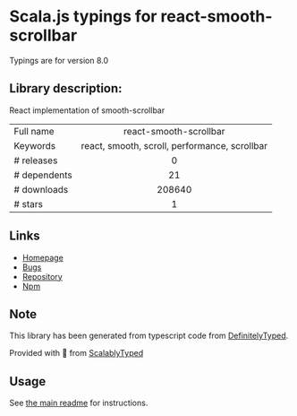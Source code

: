
# Scala.js typings for react-smooth-scrollbar

Typings are for version 8.0

## Library description:
React implementation of smooth-scrollbar

|                    |                 |
| ------------------ | :-------------: |
| Full name          | react-smooth-scrollbar |
| Keywords           | react, smooth, scroll, performance, scrollbar |
| # releases         | 0 |
| # dependents       | 21 |
| # downloads        | 208640 |
| # stars            | 1 |

## Links
- [Homepage](https://github.com/idiotWu/react-smooth-scrollbar#readme)
- [Bugs](https://github.com/idiotWu/react-smooth-scrollbar/issues)
- [Repository](https://github.com/idiotWu/react-smooth-scrollbar)
- [Npm](https://www.npmjs.com/package/react-smooth-scrollbar)
    


## Note
This library has been generated from typescript code from [DefinitelyTyped](https://definitelytyped.org).

Provided with :purple_heart: from [ScalablyTyped](https://github.com/oyvindberg/ScalablyTyped)

## Usage
See [the main readme](../../readme.md) for instructions.


